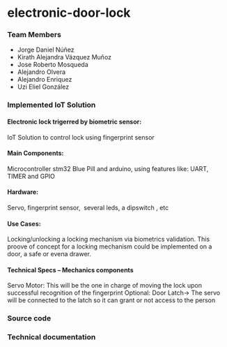 # electronic-door-lock

### Team Members
- Jorge Daniel Núñez
- Kirath Alejandra Vázquez Muñoz
- Jose Roberto Mosqueda
- Alejandro Olvera
- Alejandro Enriquez
- Uzi Eliel González 

### Implemented IoT Solution

#### Electronic lock trigerred by biometric sensor: 
IoT Solution to control  lock using fingerprint sensor
#### Main Components:
Microcontroller stm32 Blue Pill and arduino, using features like: UART, TIMER and GPIO
#### Hardware:
Servo, fingerprint sensor,  several leds, a dipswitch , etc
#### Use Cases:
Locking/unlocking a locking mechanism via biometrics validation. This proove of concept for a locking mechanism could be implemented on a door, a safe or evena drawer.

#### Technical Specs – Mechanics components
Servo Motor: This will be the one in charge of moving the lock upon successful recognition of the fingerprint
Optional:
  Door Latch-> The servo will be connected to the latch so it can grant or not access to the person

### Source code

### Technical documentation
